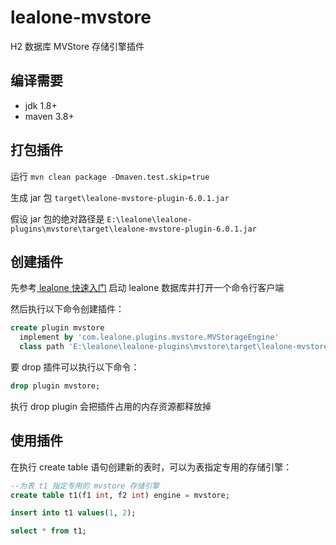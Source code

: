 # lealone-mvstore

H2 数据库 MVStore 存储引擎插件


## 编译需要

* jdk 1.8+
* maven 3.8+


## 打包插件

运行 `mvn clean package -Dmaven.test.skip=true`

生成 jar 包 `target\lealone-mvstore-plugin-6.0.1.jar`

假设 jar 包的绝对路径是 `E:\lealone\lealone-plugins\mvstore\target\lealone-mvstore-plugin-6.0.1.jar`


## 创建插件

先参考[ lealone 快速入门](https://github.com/lealone/Lealone-Docs/blob/master/应用文档/Lealone数据库快速入门.md) 启动 lealone 数据库并打开一个命令行客户端

然后执行以下命令创建插件：

```sql
create plugin mvstore
  implement by 'com.lealone.plugins.mvstore.MVStorageEngine' 
  class path 'E:\lealone\lealone-plugins\mvstore\target\lealone-mvstore-plugin-6.0.1.jar';
```

要 drop 插件可以执行以下命令：

```sql
drop plugin mvstore;
```

执行 drop plugin 会把插件占用的内存资源都释放掉


## 使用插件

在执行 create table 语句创建新的表时，可以为表指定专用的存储引擎：

```sql
--为表 t1 指定专用的 mvstore 存储引擎
create table t1(f1 int, f2 int) engine = mvstore;

insert into t1 values(1, 2);

select * from t1;
```


